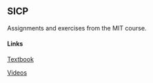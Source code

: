 ## SICP

Assignments and exercises from the MIT course.

#### Links

[Textbook](http://mitpress.mit.edu/sicp/full-text/book/book.html)


[Videos](https://www.youtube.com/playlist?list=PL8FE88AA54363BC46)
